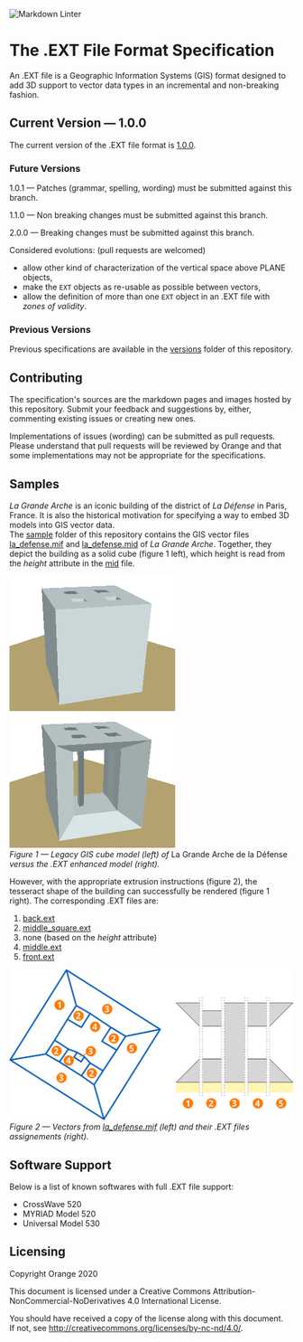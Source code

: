 ![Markdown Linter](https://github.com/Orange-OpenSource/ext_file_format/workflows/Markdown%20Linter/badge.svg)

# The .EXT File Format Specification

An .EXT file is a Geographic Information Systems (GIS) format designed to add 3D support to vector data types in an incremental and non-breaking fashion.

## Current Version — 1.0.0
The current version of the .EXT file format is [1.0.0](versions/1.0.0.md).

### Future Versions

1.0.1 — Patches (grammar, spelling, wording) must be submitted against this branch.

1.1.0 — Non breaking changes must be submitted against this branch.

2.0.0 — Breaking changes must be submitted against this branch.

Considered evolutions: (pull requests are welcomed)

- allow other kind of characterization of the vertical space above PLANE objects,
- make the `EXT` objects as re-usable as possible between vectors,
- allow the definition of more than one `EXT` object in an .EXT file with _zones of validity_.

### Previous Versions

Previous specifications are available in the [versions](versions/) folder of this repository.

## Contributing

The specification's sources are the markdown pages and images hosted by this repository.
Submit your feedback and suggestions by, either, commenting existing issues or creating new ones.

Implementations of issues (wording) can be submitted as pull requests.
Please understand that pull requests will be reviewed by Orange and that some implementations may not be appropriate for the specifications.

## Samples

_La Grande Arche_ is an iconic building of the district of _La Défense_ in Paris, France.
It is also the historical motivation for specifying a way to embed 3D models into GIS vector data.  
The [sample](sample) folder of this repository contains the GIS vector files [la_defense.mif](sample/la_defense/la_defense.mif) and [la_defense.mid](sample/la_defense/la_defense.mid) of _La Grande Arche_.
Together, they depict the building as a solid cube (figure 1 left), which height is read from the _height_ attribute in the [mid](sample/la_defense.mid) file.

![](sample/la_defense/2.5dBuilding.png) ![](sample/la_defense/3dBuilding.png)  
*Figure 1 — Legacy GIS cube model (left) of* La Grande Arche de la Défense *versus the .EXT enhanced model (right).*

However, with the appropriate extrusion instructions (figure 2), the tesseract shape of the building can successfully be rendered (figure 1 right).
The corresponding .EXT files are:

1. [back.ext](sample/la_defense/back.ext)
2. [middle_square.ext](sample/la_defense/middle_square.ext)
3. none (based on the _height_ attribute)
4. [middle.ext](sample/la_defense/middle.ext)
5. [front.ext](sample/la_defense/front.ext)

![](sample/la_defense/assignments.svg)  
*Figure 2 — Vectors from [la_defense.mif](sample/la_defense/la_defense.mif) (left) and their .EXT files assignements (right).*

## Software Support
Below is a list of known softwares with full .EXT file support:

- CrossWave 520
- MYRIAD Model 520
- Universal Model 530

## Licensing
Copyright Orange 2020

This document is licensed under a Creative Commons Attribution-NonCommercial-NoDerivatives 4.0 International License.

You should have received a copy of the license along with this document.  
If not, see <http://creativecommons.org/licenses/by-nc-nd/4.0/>.
